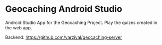 # Geocaching Android Studio

Android Studio App for the Geocaching Project.
Play the quizes created in the web app.

Backend: https://github.com/varzival/geocaching-server
